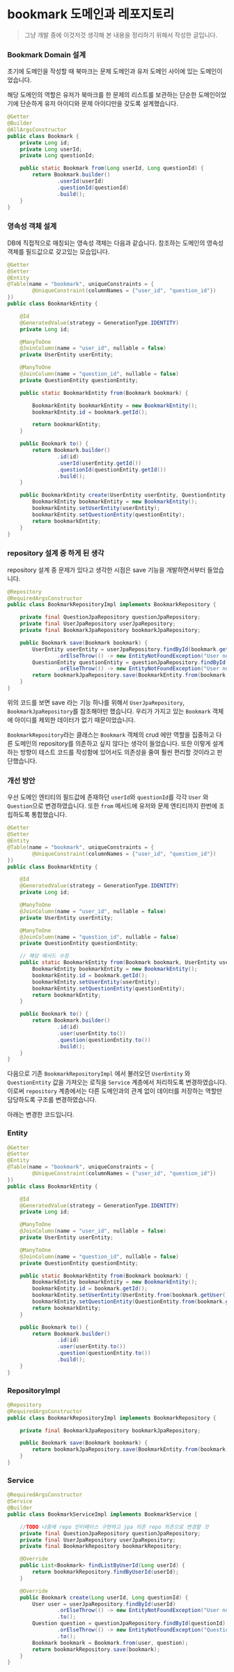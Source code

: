 # bookmark 도메인과 레포지토리
> 그냥 개발 중에 이것저것 생각해 본 내용을 정리하기 위해서 작성한 글입니다.

### Bookmark Domain 설계
초기에 도메인을 작성할 때 북마크는 문제 도메인과 유저 도메인 사이에 있는 도메인이었습니다.

해당 도메인의 역할은 유저가 북마크를 한 문제의 리스트를 보관하는 단순한 도메인이었기에 단순하게 유저 아이디와 문제 아이디만을 갖도록 설계했습니다.

```java
@Getter
@Builder
@AllArgsConstructor
public class Bookmark {
    private Long id;
    private Long userId;
    private Long questionId;

    public static Bookmark from(Long userId, Long questionId) {
        return Bookmark.builder()
                .userId(userId)
                .questionId(questionId)
                .build();
    }
}
```

### 영속성 객체 설계

DB에 직접적으로 매칭되는 영속성 객체는 다음과 같습니다. 참조하는 도메인의 영속성 객체를 필드값으로 갖고있는 모습입니다.

```java
@Getter
@Setter
@Entity
@Table(name = "bookmark", uniqueConstraints = {
        @UniqueConstraint(columnNames = {"user_id", "question_id"})
})
public class BookmarkEntity {

    @Id
    @GeneratedValue(strategy = GenerationType.IDENTITY)
    private Long id;

    @ManyToOne
    @JoinColumn(name = "user_id", nullable = false)
    private UserEntity userEntity;

    @ManyToOne
    @JoinColumn(name = "question_id", nullable = false)
    private QuestionEntity questionEntity;

    public static BookmarkEntity from(Bookmark bookmark) {

        BookmarkEntity bookmarkEntity = new BookmarkEntity();
        bookmarkEntity.id = bookmark.getId();

        return bookmarkEntity;
    }

    public Bookmark to() {
        return Bookmark.builder()
                .id(id)
                .userId(userEntity.getId())
                .questionId(questionEntity.getId())
                .build();
    }

    public BookmarkEntity create(UserEntity userEntity, QuestionEntity questionEntity) {
        BookmarkEntity bookmarkEntity = new BookmarkEntity();
        bookmarkEntity.setUserEntity(userEntity);
        bookmarkEntity.setQuestionEntity(questionEntity);
        return bookmarkEntity;
    }
}
```

### repository 설계 중 하게 된 생각
repository 설계 중 문제가 있다고 생각한 시점은 save 기능을 개발하면서부터 들었습니다.

```java
@Repository
@RequiredArgsConstructor
public class BookmarkRepositoryImpl implements BookmarkRepository {

    private final QuestionJpaRepository questionJpaRepository;
    private final UserJpaRepository userJpaRepository;
    private final BookmarkJpaRepository bookmarkJpaRepository;

    public Bookmark save(Bookmark bookmark) {
        UserEntity userEntity = userJpaRepository.findById(bookmark.getUserId())
                .orElseThrow(() -> new EntityNotFoundException("User not found"));
        QuestionEntity questionEntity = questionJpaRepository.findById(bookmark.getQuestionId())
                .orElseThrow(() -> new EntityNotFoundException("User not found"));
        return bookmarkJpaRepository.save(BookmarkEntity.from(bookmark, userEntity, questionEntity)).to();
    }
}
```

위의 코드를 보면 save 라는 기능 하나를 위해서 `UserJpaRepository`, `BookmarkJpaRepository`를 참조해야만 했습니다. 우리가 가지고 있는 `Bookmark` 객체에
아이디를 제외한 데이터가 없기 때문이었습니다.

`BookmarkRepository`라는 클래스는 `Bookmark` 객체의 crud 에만 역할을 집중하고 다른 도메인의 repository를 의존하고 싶지 않다는 생각이 들었습니다. 또한 이렇게 설계하는 방향이
테스트 코드를 작성함에 있어서도 의존성을 줄여 훨씬 편리할 것이라고 판단했습니다.

### 개선 방안
우선 도메인 엔티티의 필드값에 존재하던 `userId`와 `questionId`를 각각 `User` 와 `Question`으로 변경하였습니다. 또한 `from` 메서드에 유저와 문제 엔티티까지 한번에 조립하도록 통합했습니다.
```java
@Getter
@Setter
@Entity
@Table(name = "bookmark", uniqueConstraints = {
        @UniqueConstraint(columnNames = {"user_id", "question_id"})
})
public class BookmarkEntity {

    @Id
    @GeneratedValue(strategy = GenerationType.IDENTITY)
    private Long id;

    @ManyToOne
    @JoinColumn(name = "user_id", nullable = false)
    private UserEntity userEntity;

    @ManyToOne
    @JoinColumn(name = "question_id", nullable = false)
    private QuestionEntity questionEntity;

    // 해당 메서드 수정
    public static BookmarkEntity from(Bookmark bookmark, UserEntity userEntity, QuestionEntity questionEntity) {
        BookmarkEntity bookmarkEntity = new BookmarkEntity();
        bookmarkEntity.id = bookmark.getId();
        bookmarkEntity.setUserEntity(userEntity);
        bookmarkEntity.setQuestionEntity(questionEntity);
        return bookmarkEntity;
    }

    public Bookmark to() {
        return Bookmark.builder()
                .id(id)
                .user(userEntity.to())
                .question(questionEntity.to())
                .build();
    }
}
```

다음으로 기존 `BookmarkRepositoryImpl` 에서 불러오던 `UserEntity` 와 `QuestionEntity` 값을 가져오는 로직을
`Service` 계층에서 처리하도록 변경하였습니다. 이로써 `repository` 계층에서는 다른 도메인과의 관계 없이 데이터를 저장하는 역할만 담당하도록 구조를
변경하였습니다.

아래는 변경한 코드입니다.

### Entity
```java
@Getter
@Setter
@Entity
@Table(name = "bookmark", uniqueConstraints = {
        @UniqueConstraint(columnNames = {"user_id", "question_id"})
})
public class BookmarkEntity {

    @Id
    @GeneratedValue(strategy = GenerationType.IDENTITY)
    private Long id;

    @ManyToOne
    @JoinColumn(name = "user_id", nullable = false)
    private UserEntity userEntity;

    @ManyToOne
    @JoinColumn(name = "question_id", nullable = false)
    private QuestionEntity questionEntity;

    public static BookmarkEntity from(Bookmark bookmark) {
        BookmarkEntity bookmarkEntity = new BookmarkEntity();
        bookmarkEntity.id = bookmark.getId();
        bookmarkEntity.setUserEntity(UserEntity.from(bookmark.getUser()));
        bookmarkEntity.setQuestionEntity(QuestionEntity.from(bookmark.getQuestion()));
        return bookmarkEntity;
    }

    public Bookmark to() {
        return Bookmark.builder()
                .id(id)
                .user(userEntity.to())
                .question(questionEntity.to())
                .build();
    }
}
```
### RepositoryImpl
```java
@Repository
@RequiredArgsConstructor
public class BookmarkRepositoryImpl implements BookmarkRepository {

    private final BookmarkJpaRepository bookmarkJpaRepository;

    public Bookmark save(Bookmark bookmark) {
        return bookmarkJpaRepository.save(BookmarkEntity.from(bookmark)).to();
    }
}
```

### Service
```java
@RequiredArgsConstructor
@Service
@Builder
public class BookmarkServiceImpl implements BookmarkService {

    //TODO 나중에 repo 인터페이스 구현하고 jpa 의존 repo 의존으로 변경할 것
    private final QuestionJpaRepository questionJpaRepository;
    private final UserJpaRepository userJpaRepository;
    private final BookmarkRepository bookmarkRepository;

    @Override
    public List<Bookmark> findListByUserId(Long userId) {
        return bookmarkRepository.findByUserId(userId);
    }

    @Override
    public Bookmark create(Long userId, Long questionId) {
        User user = userJpaRepository.findById(userId)
                .orElseThrow(() -> new EntityNotFoundException("User not found"))
                .to();
        Question question = questionJpaRepository.findById(questionId)
                .orElseThrow(() -> new EntityNotFoundException("Question not found"))
                .to();
        Bookmark bookmark = Bookmark.from(user, question);
        return bookmarkRepository.save(bookmark);
    }
}
```